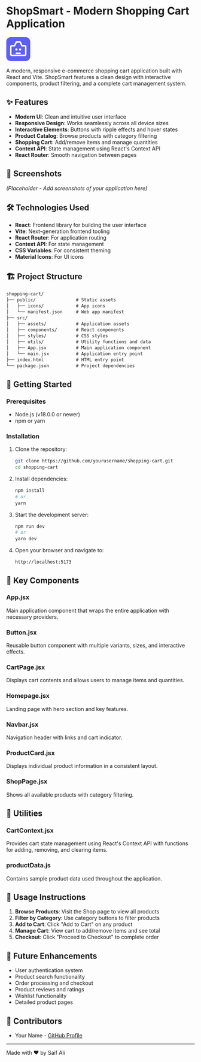 # ShopSmart - Modern Shopping Cart Application

![ShopSmart Logo](/public/icons/favicon.svg)

A modern, responsive e-commerce shopping cart application built with React and Vite. ShopSmart features a clean design with interactive components, product filtering, and a complete cart management system.

## ✨ Features

- **Modern UI**: Clean and intuitive user interface
- **Responsive Design**: Works seamlessly across all device sizes
- **Interactive Elements**: Buttons with ripple effects and hover states
- **Product Catalog**: Browse products with category filtering
- **Shopping Cart**: Add/remove items and manage quantities
- **Context API**: State management using React's Context API
- **React Router**: Smooth navigation between pages

## 📸 Screenshots

_(Placeholder - Add screenshots of your application here)_

## 🛠️ Technologies Used

- **React**: Frontend library for building the user interface
- **Vite**: Next-generation frontend tooling
- **React Router**: For application routing
- **Context API**: For state management
- **CSS Variables**: For consistent theming
- **Material Icons**: For UI icons

## 🏗️ Project Structure

```
shopping-cart/
├── public/               # Static assets
│   ├── icons/            # App icons
│   └── manifest.json     # Web app manifest
├── src/
│   ├── assets/           # Application assets
│   ├── components/       # React components
│   ├── styles/           # CSS styles
│   ├── utils/            # Utility functions and data
│   ├── App.jsx           # Main application component
│   └── main.jsx          # Application entry point
├── index.html            # HTML entry point
└── package.json          # Project dependencies
```

## 🚦 Getting Started

### Prerequisites

- Node.js (v18.0.0 or newer)
- npm or yarn

### Installation

1. Clone the repository:

   ```bash
   git clone https://github.com/yourusername/shopping-cart.git
   cd shopping-cart
   ```

2. Install dependencies:

   ```bash
   npm install
   # or
   yarn
   ```

3. Start the development server:

   ```bash
   npm run dev
   # or
   yarn dev
   ```

4. Open your browser and navigate to:
   ```
   http://localhost:5173
   ```

## 🧩 Key Components

### App.jsx

Main application component that wraps the entire application with necessary providers.

### Button.jsx

Reusable button component with multiple variants, sizes, and interactive effects.

### CartPage.jsx

Displays cart contents and allows users to manage items and quantities.

### Homepage.jsx

Landing page with hero section and key features.

### Navbar.jsx

Navigation header with links and cart indicator.

### ProductCard.jsx

Displays individual product information in a consistent layout.

### ShopPage.jsx

Shows all available products with category filtering.

## 🔧 Utilities

### CartContext.jsx

Provides cart state management using React's Context API with functions for adding, removing, and clearing items.

### productData.js

Contains sample product data used throughout the application.

## 📝 Usage Instructions

1. **Browse Products**: Visit the Shop page to view all products
2. **Filter by Category**: Use category buttons to filter products
3. **Add to Cart**: Click "Add to Cart" on any product
4. **Manage Cart**: View cart to add/remove items and see total
5. **Checkout**: Click "Proceed to Checkout" to complete order

## 🔮 Future Enhancements

- User authentication system
- Product search functionality
- Order processing and checkout
- Product reviews and ratings
- Wishlist functionality
- Detailed product pages

## 👥 Contributors

- Your Name - [GitHub Profile](https://github.com/saifali17x)

---

Made with ❤️ by Saif Ali
